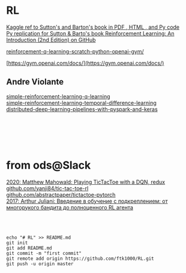 # RL

[Kaggle ref to Sutton's and Barton's book in PDF , HTML , and Py code](https://www.kaggle.com/c/google-football/discussion/187658)<br>
[Py replication for Sutton & Barto's book Reinforcement Learning: An Introduction (2nd Edition) on GitHub](https://github.com/ShangtongZhang/reinforcement-learning-an-introduction)<br>


[reinforcement-q-learning-scratch-python-openai-gym/](https://www.learndatasci.com/tutorials/reinforcement-q-learning-scratch-python-openai-gym/)<br>

[https://gym.openai.com/docs/](https://gym.openai.com/docs/)<br>

## Andre Violante
[simple-reinforcement-learning-q-learning](https://towardsdatascience.com/simple-reinforcement-learning-q-learning-fcddc4b6fe56)<br>
[simple-reinforcement-learning-temporal-difference-learning](https://towardsdatascience.com/simple-reinforcement-learning-temporal-difference-learning-53d1b3263d79)<br>
[distributed-deep-learning-pipelines-with-pyspark-and-keras](https://towardsdatascience.com/distributed-deep-learning-pipelines-with-pyspark-and-keras-a3a1c22b9239)<br>
[]()<br>
[]()<br>
[]()<br>
[]()<br>
[]()<br>

# from ods@Slack
[2020: Matthew Mahowald:  Playing TicTacToe with a DQN, redux](https://mahowald.github.io/pytorch-dqn/)<br>
[github.com/yanji84/tic-tac-toe-rl](https://github.com/yanji84/tic-tac-toe-rl)<br>
[github.com/abstractpaper/tictactoe-pytorch](https://github.com/abstractpaper/tictactoe-pytorch)<br>
[2017: Arthur Juliani: Введение в обучение с подкреплением: от многорукого бандита до полноценного RL агента](https://habr.com/en/company/newprolab/blog/343834/)<br>
[]()<br>
[]()<br>
[]()<br>



























    echo "# RL" >> README.md
    git init
    git add README.md
    git commit -m "first commit"
    git remote add origin https://github.com/ftk1000/RL.git
    git push -u origin master
    
    
